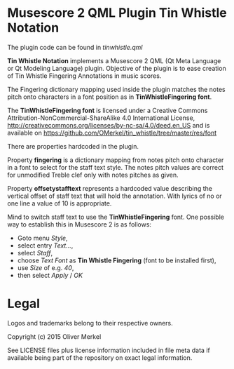 # Musescore 2 QML Plugin Tin Whistle Notation

The plugin code can be found in _tinwhistle.qml_

__Tin Whistle Notation__ implements a Musescore 2 QML (Qt Meta Language or
Qt Modeling Language) plugin. Objective of the plugin is to ease creation
of Tin Whistle Fingering Annotations in music scores.

The Fingering dictionary mapping used inside the plugin matches the notes pitch onto
characters in a font position as in __TinWhistleFingering font__.

The __TinWhistleFingering font__ is licensed under a
Creative Commons Attribution-NonCommercial-ShareAlike 4.0 International License,
http://creativecommons.org/licenses/by-nc-sa/4.0/deed.en_US
and is available on
https://github.com/OMerkel/tin_whistle/tree/master/res/font 

There are properties hardcoded in the plugin.

Property __fingering__ is a dictionary mapping from notes pitch
onto character in a font to select for the staff text style.
The notes pitch values are correct for unmodified Treble clef
only with notes pitches as given.

Property __offsetystafftext__ represents a hardcoded value describing the
vertical offset of staff text that will hold the annotation.
With lyrics of no or one line a value of 10 is appropriate.

Mind to switch staff text to use the __TinWhistleFingering__ font.
One possible way to establish this in Musescore 2 is as follows:

* Goto menu _Style_,
* select entry _Text..._,
* select _Staff_,
* choose _Text Font_ as __Tin Whistle Fingering__ (font to be installed first),
* use _Size_ of e.g. _40_,
* then select _Apply_ / _OK_

# Legal

Logos and trademarks belong to their respective owners.

Copyright (c) 2015 Oliver Merkel

See LICENSE files plus license information included in file meta data if available being part of the repository on exact legal information.
